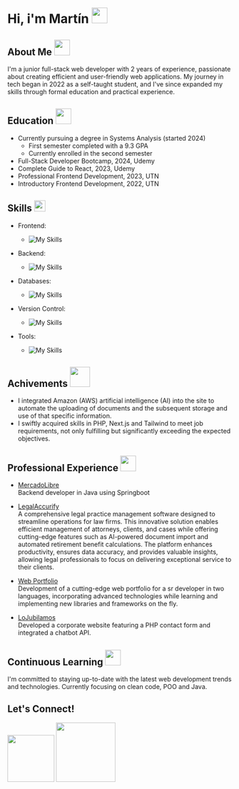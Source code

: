 # Hi, i'm Martín  <img src="https://media.giphy.com/media/hvRJCLFzcasrR4ia7z/giphy.gif" width="35">

## About Me <img src="https://media.giphy.com/media/v1.Y2lkPTc5MGI3NjExOXQzdXplajZkZW55a281aXpldGc5d2M1aXQ3Y2h1cGFobm0wbHhzZiZlcD12MV9pbnRlcm5hbF9naWZfYnlfaWQmY3Q9cw/W6R5DN52pFyoyrAzIg/giphy.gif" width="35">
I'm a junior full-stack web developer with 2 years of experience, passionate about creating efficient and user-friendly web applications.
My journey in tech began in 2022 as a self-taught student, and I've since expanded my skills through formal education and 
practical experience.


## Education <img src="https://media.giphy.com/media/yFAuYYi9LYQNI8lmZo/giphy.gif?cid=790b7611bd1hysqok310b14mrst5kv25j1dgy1o9yxtafp2q&ep=v1_stickers_search&rid=giphy.gif&ct=s" width="35">
- Currently pursuing a degree in Systems Analysis (started 2024)
  - First semester completed with a 9.3 GPA
  - Currently enrolled in the second semester
- Full-Stack Developer Bootcamp, 2024, Udemy
- Complete Guide to React, 2023, Udemy
- Professional Frontend Development, 2023, UTN
- Introductory Frontend Development, 2022, UTN


## Skills  <img src="https://media2.giphy.com/media/QssGEmpkyEOhBCb7e1/giphy.gif?cid=ecf05e47a0n3gi1bfqntqmob8g9aid1oyj2wr3ds3mg700bl&rid=giphy.gif" width ="25">
- Frontend:
  - ![My Skills](https://skillicons.dev/icons?i=html,css,javascript,react,bootstrap,tailwind,nextjs)
    
- Backend:
  - ![My Skills](https://skillicons.dev/icons?i=nodejs,express,php,java)
 
- Databases:
  - ![My Skills](https://skillicons.dev/icons?i=mysql,mongodb,firebase)

- Version Control:
  - ![My Skills](https://skillicons.dev/icons?i=git,github,gitlab)
 
- Tools:
  - ![My Skills](https://skillicons.dev/icons?i=docker,aws,vite,postman)


## Achivements <img src="https://media.giphy.com/media/v1.Y2lkPTc5MGI3NjExZnFxZTRydTVtbXhmdDl3ZnBnMnV5NmkxbDcxam1sanFxMHNmcTczNCZlcD12MV9pbnRlcm5hbF9naWZfYnlfaWQmY3Q9cw/Ur8KSNs0XRPILfsuY9/giphy.gif" width="45"> 
- I integrated Amazon (AWS) artificial intelligence (AI) into the site to automate the uploading of documents and the subsequent storage and use of that specific information. 
- I swiftly acquired skills in PHP, Next.js and Tailwind to meet job requirements, not only fulfilling but significantly exceeding the expected objectives.

## Professional Experience <img src="https://media.giphy.com/media/v1.Y2lkPTc5MGI3NjExanNidGF6c3lob21rN3VlZmZvY3IycHljbnd3enV4c21qMDFxMGZnbiZlcD12MV9zdGlja2Vyc19zZWFyY2gmY3Q9cw/uhQuegHFqkVYuFMXMQ/giphy.gif" width="35">
- [MercadoLibre](www.mercadolibre.com.ar) <br>
Backend developer in Java using Springboot

- [LegalAccurify](https://www.legalaccurify.com/) <br>
A comprehensive legal practice management software designed to streamline operations for law firms. This innovative solution enables efficient management of attorneys, clients, and cases while offering cutting-edge features such as AI-powered document import and     automated retirement benefit calculations. The platform enhances productivity, ensures data accuracy, and provides valuable insights, allowing legal professionals to focus on delivering exceptional service to their clients.

- [Web Portfolio](https://marianolapenna.tech/) <br>
Development of a cutting-edge web portfolio for a sr developer in two languages, incorporating advanced technologies while learning and implementing new libraries and frameworks on the fly.

- [LoJubilamos](https://lojubilamos.com/index.php) <br>
Developed a corporate website featuring a PHP contact form and integrated a chatbot API.

## Continuous Learning <img src="https://media.giphy.com/media/v1.Y2lkPTc5MGI3NjExZm4xbW1xMWZmdmViem45Z3pjZ21jaWNvYzNtZjRrY3lsZTY3MWVvdSZlcD12MV9pbnRlcm5hbF9naWZfYnlfaWQmY3Q9cw/VDdh2wgmzsXAc7FCd7/giphy.gif" width="35">
I'm committed to staying up-to-date with the latest web development trends and technologies. Currently focusing on clean code, POO and Java.

## Let's Connect!

<a href="mailto:martinexequield@gmail.com"><img src="https://img.shields.io/badge/Gmail-D14836?style=for-the-badge&logo=gmail&logoColor=white" width="105"></a>
 <a href="https://www.linkedin.com/in/developermartindiaz/"><img src="https://img.shields.io/badge/LinkedIn-0077B5?style=for-the-badge&logo=linkedin&logoColor=white" width="133"></a>
